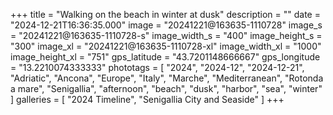 +++
title = "Walking on the beach in winter at dusk"
description = ""
date = "2024-12-21T16:36:35.000"
image = "20241221@163635-1110728"
image_s = "20241221@163635-1110728-s"
image_width_s = "400"
image_height_s = "300"
image_xl = "20241221@163635-1110728-xl"
image_width_xl = "1000"
image_height_xl = "751"
gps_latitude = "43.7201148666667"
gps_longitude = "13.2210074333333"
phototags = [ "2024", "2024-12", "2024-12-21", "Adriatic", "Ancona", "Europe", "Italy", "Marche", "Mediterranean", "Rotonda a mare", "Senigallia", "afternoon", "beach", "dusk", "harbor", "sea", "winter" ]
galleries = [ "2024 Timeline", "Senigallia City and Seaside" ]
+++
